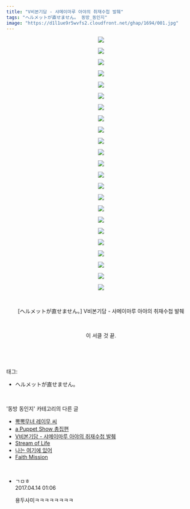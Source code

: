 ```yaml
---
title: "V비본기담 - 샤메이마루 아야의 취재수첩 발췌"
tags: "ヘルメットが直せません。 동방_동인지"
image: "https://d1l1ue9r5wvfs2.cloudfront.net/ghap/1694/001.jpg"
---
```

<div class="article">
<p style="text-align: center; clear: none; float: none;"><img src="{{ site.imgserver9 }}/ghap/1694/001.jpg"/></p>
<p style="text-align: center; clear: none; float: none;"><img src="{{ site.imgserver9 }}/ghap/1694/002.jpg"/></p>
<p style="text-align: center; clear: none; float: none;"><img src="{{ site.imgserver9 }}/ghap/1694/003.jpg"/></p>
<p style="text-align: center; clear: none; float: none;"><img src="{{ site.imgserver9 }}/ghap/1694/004.jpg"/></p>
<p style="text-align: center; clear: none; float: none;"><img src="{{ site.imgserver9 }}/ghap/1694/005.jpg"/></p>
<p style="text-align: center; clear: none; float: none;"><img src="{{ site.imgserver9 }}/ghap/1694/006.jpg"/></p>
<p style="text-align: center; clear: none; float: none;"><img src="{{ site.imgserver9 }}/ghap/1694/007.jpg"/></p>
<p style="text-align: center; clear: none; float: none;"><img src="{{ site.imgserver9 }}/ghap/1694/008.jpg"/></p>
<p style="text-align: center; clear: none; float: none;"><img src="{{ site.imgserver9 }}/ghap/1694/009.jpg"/></p>
<p style="text-align: center; clear: none; float: none;"><img src="{{ site.imgserver9 }}/ghap/1694/010.jpg"/></p>
<p style="text-align: center; clear: none; float: none;"><img src="{{ site.imgserver9 }}/ghap/1694/011.jpg"/></p>
<p style="text-align: center; clear: none; float: none;"><img src="{{ site.imgserver9 }}/ghap/1694/012.jpg"/></p>
<p style="text-align: center; clear: none; float: none;"><img src="{{ site.imgserver9 }}/ghap/1694/013.jpg"/></p>
<p style="text-align: center; clear: none; float: none;"><img src="{{ site.imgserver9 }}/ghap/1694/014.jpg"/></p>
<p style="text-align: center; clear: none; float: none;"><img src="{{ site.imgserver9 }}/ghap/1694/015.jpg"/></p>
<p style="text-align: center; clear: none; float: none;"><img src="{{ site.imgserver9 }}/ghap/1694/016.jpg"/></p>
<p style="text-align: center; clear: none; float: none;"><img src="{{ site.imgserver9 }}/ghap/1694/017.jpg"/></p>
<p style="text-align: center; clear: none; float: none;"><img src="{{ site.imgserver9 }}/ghap/1694/018.jpg"/></p>
<p style="text-align: center; clear: none; float: none;"><img src="{{ site.imgserver9 }}/ghap/1694/019.jpg"/></p>
<p style="text-align: center; clear: none; float: none;"><img src="{{ site.imgserver9 }}/ghap/1694/020.jpg"/></p>
<p style="text-align: center; clear: none; float: none;"><img src="{{ site.imgserver9 }}/ghap/1694/021.jpg"/></p>
<p style="text-align: center; clear: none; float: none;"><img src="{{ site.imgserver9 }}/ghap/1694/022.jpg"/></p>
<p style="text-align: center; clear: none; float: none;"><img src="{{ site.imgserver9 }}/ghap/1694/023.jpg"/></p>
<p style="text-align: center; clear: none; float: none;"><br/></p>
<p style="text-align: center; clear: none; float: none;">[ヘルメットが直せません。] V비본기담 - 샤메이마루 아야의 취재수첩 발췌</p>
<p style="text-align: center; clear: none; float: none;"><br/></p>
<p style="text-align: center; clear: none; float: none;">이 서클 것 끝.</p>
<p><br/></p>
</div><br/>
<div class="tagTrail">
<p>태그: </p>
<ul>
<li>ヘルメットが直せません。</li>
</ul>
</div><br/>
<div class="another">
<p>'동방 동인지' 카테고리의 다른 글</p>
<ul>
<li><a href="/ghap_1697">뽁뽁무녀 레이무 씨</a></li>
<li><a href="/ghap_1696">a Puppet Show 총집편</a></li>
<li><a href="/ghap_1694">V비본기담 - 샤메이마루 아야의 취재수첩 발췌</a></li>
<li><a href="/ghap_1692">Stream of Life</a></li>
<li><a href="/ghap_1684">나는 여기에 있어</a></li>
<li><a href="/ghap_1683">Faith Mission</a></li>
</ul>
</div><br/>
<div class="cb_module cb_fluid">
<div class="cb_wrt cb_profile">
<div class="comment">
<ul>
<li class="cb_thumb_off" id="comment14964729">
<div class="cb_comment_area">
<div class="cb_info_area">
<div class="cb_section">
<span class="cb_nick_name">ㄱㅁㅎ</span>
</div>
<div class="cb_section">
<span class="cb_date">2017.04.14 01:06 </span>
</div>
</div>
<div class="cb_dsc_comment">
<p class="cb_dsc">
											용두사미ㅋㅋㅋㅋㅋㅋㅋㅋ
										</p>
</div>
</div></li>
</ul>
</div>
</div><!-- commentList close -->
</div><br/>

